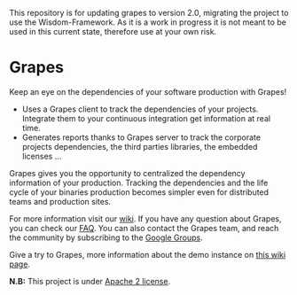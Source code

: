 This repository is for updating grapes to version 2.0, migrating the project to use the Wisdom-Framework. 
As it is a work in progress it is not meant to be used in this current state, therefore use at your own risk.

Grapes
=========

Keep an eye on the dependencies of your software production with Grapes!

* Uses a Grapes client to track the dependencies of your projects. Integrate them to your continuous integration get information at real time.
* Generates reports thanks to Grapes server to track the corporate projects dependencies, the third parties libraries, the embedded licenses ...

Grapes gives you the opportunity to centralized the dependency information of your production. Tracking the dependencies and the life cycle of your binaries production becomes simpler even for distributed teams and production sites.

For more information visit our [wiki](https://github.com/Axway/Grapes/wiki).
If you have any question about Grapes, you can check our [FAQ](wiki/FAQ). You can also contact the Grapes team, and reach the community by subscribing to the [Google Groups](https://groups.google.com/forum/#!forum/grapes-dm).

Give a try to Grapes, more information about the demo instance on [this wiki page](https://github.com/Axway/Grapes/wiki/Cali).

**N.B:** This project is under [Apache 2 license](https://github.com/Axway/Grapes/blob/master/LICENSE).
